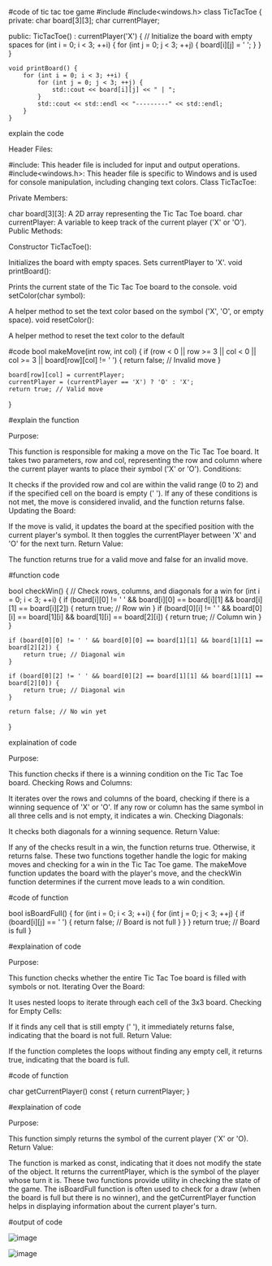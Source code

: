 #code of tic tac toe game 
#include<iostream>
#include<windows.h>
class TicTacToe {
private:
    char board[3][3];
    char currentPlayer;

public:
    TicTacToe() : currentPlayer('X') {
        // Initialize the board with empty spaces
        for (int i = 0; i < 3; ++i) {
            for (int j = 0; j < 3; ++j) {
                board[i][j] = ' ';
            }
        }
    }

    void printBoard() {
        for (int i = 0; i < 3; ++i) {
            for (int j = 0; j < 3; ++j) {
                std::cout << board[i][j] << " | ";
            }
            std::cout << std::endl << "---------" << std::endl;
        }
    }
explain the code

Header Files:

#include<iostream>: This header file is included for input and output operations.
#include<windows.h>: This header file is specific to Windows and is used for console manipulation, including changing text colors.
Class TicTacToe:

Private Members:

char board[3][3]: A 2D array representing the Tic Tac Toe board.
char currentPlayer: A variable to keep track of the current player ('X' or 'O').
Public Methods:

Constructor TicTacToe():

Initializes the board with empty spaces.
Sets currentPlayer to 'X'.
void printBoard():

Prints the current state of the Tic Tac Toe board to the console.
void setColor(char symbol):

A helper method to set the text color based on the symbol ('X', 'O', or empty space).
void resetColor():

A helper method to reset the text color to the default


#code
bool makeMove(int row, int col) {
    if (row < 0 || row >= 3 || col < 0 || col >= 3 || board[row][col] != ' ') {
        return false; // Invalid move
    }

    board[row][col] = currentPlayer;
    currentPlayer = (currentPlayer == 'X') ? 'O' : 'X';
    return true; // Valid move
}

#explain the function



Purpose:

This function is responsible for making a move on the Tic Tac Toe board.
It takes two parameters, row and col, representing the row and column where the current player wants to place their symbol ('X' or 'O').
Conditions:

It checks if the provided row and col are within the valid range (0 to 2) and if the specified cell on the board is empty (' ').
If any of these conditions is not met, the move is considered invalid, and the function returns false.
Updating the Board:

If the move is valid, it updates the board at the specified position with the current player's symbol.
It then toggles the currentPlayer between 'X' and 'O' for the next turn.
Return Value:

The function returns true for a valid move and false for an invalid move.



#function  code

bool checkWin() {
    // Check rows, columns, and diagonals for a win
    for (int i = 0; i < 3; ++i) {
        if (board[i][0] != ' ' && board[i][0] == board[i][1] && board[i][1] == board[i][2]) {
            return true; // Row win
        }
        if (board[0][i] != ' ' && board[0][i] == board[1][i] && board[1][i] == board[2][i]) {
            return true; // Column win
        }
    }

    if (board[0][0] != ' ' && board[0][0] == board[1][1] && board[1][1] == board[2][2]) {
        return true; // Diagonal win
    }

    if (board[0][2] != ' ' && board[0][2] == board[1][1] && board[1][1] == board[2][0]) {
        return true; // Diagonal win
    }

    return false; // No win yet
}


explaination of code

Purpose:

This function checks if there is a winning condition on the Tic Tac Toe board.
Checking Rows and Columns:

It iterates over the rows and columns of the board, checking if there is a winning sequence of 'X' or 'O'.
If any row or column has the same symbol in all three cells and is not empty, it indicates a win.
Checking Diagonals:

It checks both diagonals for a winning sequence.
Return Value:

If any of the checks result in a win, the function returns true. Otherwise, it returns false.
These two functions together handle the logic for making moves and checking for a win in the Tic Tac Toe game. The makeMove function updates the board with the player's move, and the checkWin function determines if the current move leads to a win condition.

#code of function


bool isBoardFull() {
    for (int i = 0; i < 3; ++i) {
        for (int j = 0; j < 3; ++j) {
            if (board[i][j] == ' ') {
                return false; // Board is not full
            }
        }
    }
    return true; // Board is full
}



#explaination of code


Purpose:

This function checks whether the entire Tic Tac Toe board is filled with symbols or not.
Iterating Over the Board:

It uses nested loops to iterate through each cell of the 3x3 board.
Checking for Empty Cells:

If it finds any cell that is still empty (' '), it immediately returns false, indicating that the board is not full.
Return Value:

If the function completes the loops without finding any empty cell, it returns true, indicating that the board is full.





#code of function

char getCurrentPlayer() const {
    return currentPlayer;
}


#explaination of code


Purpose:

This function simply returns the symbol of the current player ('X' or 'O).
Return Value:

The function is marked as const, indicating that it does not modify the state of the object.
It returns the currentPlayer, which is the symbol of the player whose turn it is.
These two functions provide utility in checking the state of the game. The isBoardFull function is often used to check for a draw (when the board is full but there is no winner), and the getCurrentPlayer function helps in displaying information about the current player's turn.





#output of code


![image](https://github.com/haris461/oop-project-game-tik-tak-toe/assets/158203393/71bc70c6-de46-4c2f-bbd7-ba299e6d1622)



![image](https://github.com/haris461/oop-project-game-tik-tak-toe/assets/158203393/9fc53602-af35-46f5-b041-b4d185792f9d)













